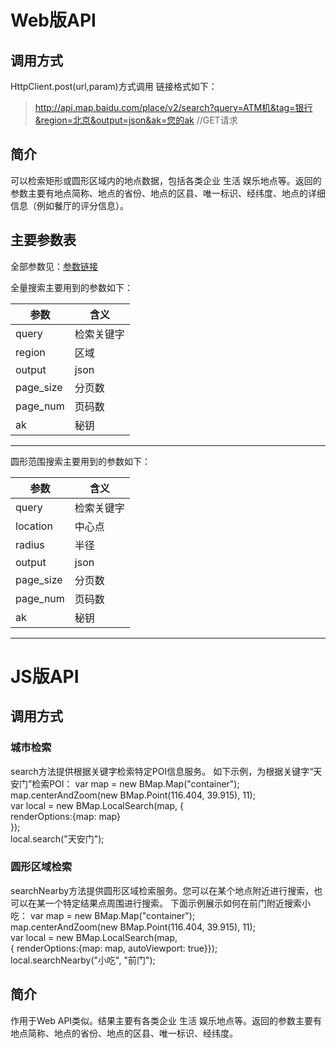 # Web版API
## 调用方式
HttpClient.post(url,param)方式调用
链接格式如下：
> http://api.map.baidu.com/place/v2/search?query=ATM机&tag=银行&region=北京&output=json&ak=您的ak //GET请求
## 简介
可以检索矩形或圆形区域内的地点数据，包括各类企业 生活 娱乐地点等。返回的参数主要有地点简称、地点的省份、地点的区县、唯一标识、经纬度、地点的详细信息（例如餐厅的评分信息）。
## 主要参数表

全部参数见：[参数链接](http://lbsyun.baidu.com/index.php?title=webapi/guide/webservice-placeapi)

全量搜索主要用到的参数如下：

|参数     | 含义 |
|-------- | ----------------|
|query  | 检索关键字 |
|region | 区域 |
|output | json |
|page_size | 分页数 |
|page_num | 页码数 |
|ak | 秘钥 |
--------------------- 

圆形范围搜索主要用到的参数如下：
 
|参数     | 含义 |
|-------- | ----------------|
|query  | 检索关键字 |
|location | 中心点 |
|radius | 半径 |
|output | json |
|page_size | 分页数 |
|page_num | 页码数 |
|ak | 秘钥 |
--------------------- 

# JS版API
## 调用方式
### 城市检索
search方法提供根据关键字检索特定POI信息服务。 如下示例，为根据关键字“天安门”检索POI：
var map = new BMap.Map("container");      
map.centerAndZoom(new BMap.Point(116.404, 39.915), 11);      
var local = new BMap.LocalSearch(map, {      
    renderOptions:{map: map}      
});      
local.search("天安门");
### 圆形区域检索
searchNearby方法提供圆形区域检索服务。您可以在某个地点附近进行搜索，也可以在某一个特定结果点周围进行搜索。 下面示例展示如何在前门附近搜索小吃：
var map = new BMap.Map("container");         
map.centerAndZoom(new BMap.Point(116.404, 39.915), 11);      
var local = new BMap.LocalSearch(map,   
              { renderOptions:{map: map, autoViewport: true}});      
local.searchNearby("小吃", "前门");
## 简介
作用于Web API类似。结果主要有各类企业 生活 娱乐地点等。返回的参数主要有地点简称、地点的省份、地点的区县、唯一标识、经纬度。